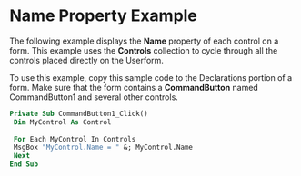 
# Name Property Example

The following example displays the  **Name** property of each control on a form. This example uses the **Controls** collection to cycle through all the controls placed directly on the Userform.

To use this example, copy this sample code to the Declarations portion of a form. Make sure that the form contains a  **CommandButton** named CommandButton1 and several other controls.



```vb
Private Sub CommandButton1_Click() 
 Dim MyControl As Control 
 
 For Each MyControl In Controls 
 MsgBox "MyControl.Name = " &; MyControl.Name 
 Next 
End Sub
```

